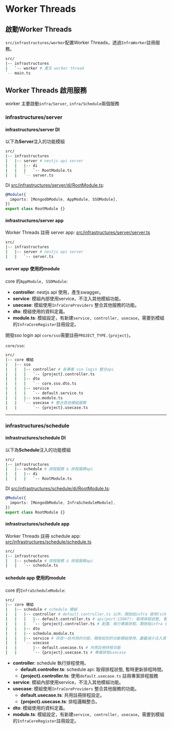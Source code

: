 Worker Threads
===

## 啟動Worker Threads

`src/infrastructures/worker`配置Worker Threads，透過`InfraWorker`註冊服務。

```sh
src/
|-- infrastructures
|   `-- worker # 產生 worker thread
`-- main.ts
```


## Worker Threads 啟用服務

worker 主要啟動`infra/Server`, `infra/Schedule`兩個服務

### infrastructures/server


#### infrastructures/server DI
以下為**Server**注入的功能模組

```sh
src/
|-- infrastructures
|   |-- server # nestjs api server
|   |   |-- di
|   |   |   `-- RootModule.ts
|   |   `-- server.ts
```

DI [src/infrastructures/server/di/RootModule.ts](../../src/infrastructures/server/di/RootModule.ts):
```ts
@Module({
  imports: [MongodbModule, AppModule, SSOModule],
})
export class RootModule {}
```

#### infrastructures/server app

Worker Threads 註冊 server app: [src/infrastructures/server/server.ts](../../src/infrastructures/server/server.ts)

```sh
src/
|-- infrastructures
|   |-- server # nestjs api server
|   |   `-- server.ts
```

#### server app 使用的module

core 的`AppModule, SSOModule`:
- **controller**:  nestjs api 使用，產生swagger。
- **service**: 模組內部使用service，不注入其他模組功能。
- **usecase**: 模組使用`InfraCoreProviders` 整合其他服務的功能。
- **dto**: 模組使用的資料定義。
- **module.ts**: 模組設定，有新建`service, controller, usecase`，需要到模組的`InfraCoreRegister`註冊設定。

開發sso login api
`core/sso`需要註冊`PROJECT_TYPE.{project}`。

`core/sso`:
```sh
src/
|-- core 模組
|   |-- sso
|   |   |-- controller # 各專案 sso login 整合api
|   |   |   `-- {project}.controller.ts
|   |   |-- dto
|   |   |   `-- core.sso.dto.ts
|   |   |-- service
|   |   |   `-- default.service.ts
|   |   |-- sso.module.ts
|   |   `-- usecase # 整合其他模組服務
|   |       `-- {project}.usecase.ts
```


---

### infrastructures/schedule


#### infrastructures/schedule DI

以下為**Schedule**注入的功能模組

```sh
src/
|-- infrastructures
|   |-- schedule # 排程服務 & 排程服務api
|   |   |-- di
|   |   |   `-- RootModule.ts
```

DI [src/infrastructures/schedule/di/RootModule.ts](../../src/infrastructures/schedule/di/RootModule.ts):

```ts
@Module({
  imports: [MongodbModule, InfraScheduleModule],
})
export class RootModule {}
```

#### infrastructures/schedule app

Worker Threads 註冊 schedule app: [src/infrastructures/schedule/schedule.ts](../../src/infrastructures/schedule/schedule.ts)

```sh
src/
|-- infrastructures
|   |-- schedule # 排程服務 & 排程服務api
|   |   `-- schedule.ts
```

#### schedule app 使用的module

core 的`InfraScheduleModule`:

```sh
src/
|-- core 模組
|   |-- schedule # schedule 模組
|   |   |-- controller # default.controller.ts 以外，開放給infra 使用(schedule, server...)
|   |   |   |-- default.controller.ts # api(port:15007): 取得排程狀態, 暫時更改排程時間
|   |   |   `-- {project}.controller.ts # 配置、執行專案排程，開放給infra 使用
|   |   |-- dto
|   |   |-- schedule.module.ts
|   |   |-- service # 存放一些共用的功能，開放給別的功能模組使用，盡量減少注入其他服務
|   |   `-- usecase
|   |       |-- default.usecase.ts # 共用註冊排程功能
|   |       `-- {project}.usecase.ts # 專案排程usecase
```

- **controller**: schedule 執行排程使用。
  - **default.controller.ts**: schedule api: 取得排程狀態, 暫時更新排程時間。
  - **{project}.controller.ts**: 使用`default.usecase.ts` 註冊專案排程服務
- **service**: 模組內部使用service，不注入其他模組功能。
- **usecase**: 模組使用`InfraCoreProviders` 整合其他服務的功能。
  - **default.usecase.ts**: 共用註冊排程設定。
  - **{project}.usecase.ts**: 排程邏輯整合。
- **dto**: 模組使用的資料定義。
- **module.ts**: 模組設定，有新建`service, controller, usecase`，需要到模組的`InfraCoreRegister`註冊設定。

